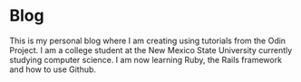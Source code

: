 # Blog
This is my personal blog where I am creating using tutorials from the Odin Project.
I am a college student at the New Mexico State University currently studying computer science. I am now learning Ruby, the Rails framework and how to use Github.

